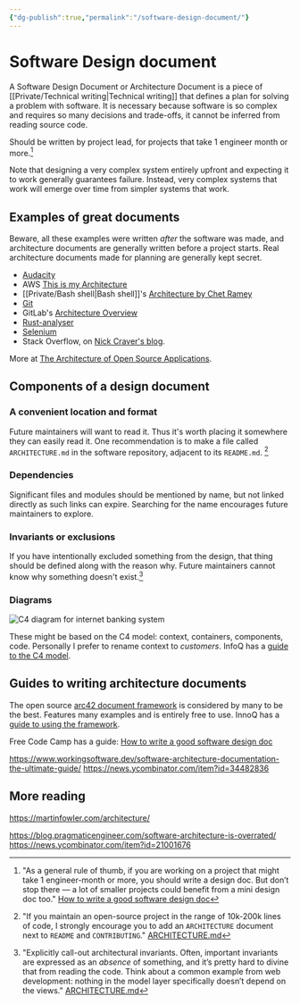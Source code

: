 ```yaml
---
{"dg-publish":true,"permalink":"/software-design-document/"}
---
```



# Software Design document

A Software Design Document or Architecture Document is a piece of [[Private/Technical writing\|Technical writing]] that defines a plan for solving a problem with software. It is necessary because software is so complex and requires so many decisions and trade-offs, it cannot be inferred from reading source code.

Should be written by project lead, for projects that take 1 engineer month or more.[^1]

Note that designing a very complex system entirely upfront and expecting it to work generally guarantees failure. Instead, very complex systems that work will emerge over time from simpler systems that work.

## Examples of great documents

Beware, all these examples were written *after* the software was made, and architecture documents are generally written before a project starts. Real architecture documents made for planning are generally kept secret.

- [Audacity](http://aosabook.org/en/audacity.html)
- AWS [This is my Architecture](https://aws.amazon.com/architecture/this-is-my-architecture/?tma.sort-by=item.additionalFields.airDate&tma.sort-order=desc&awsf.category=*all&awsf.industry=*all&awsf.language=*all&awsf.show=*all&awsf.format=*all)
- [[Private/Bash shell\|Bash shell]]'s [Architecture by Chet Ramey](http://aosabook.org/en/bash.html)
- [Git](http://aosabook.org/en/git.html)
- GitLab's [Architecture Overview](https://docs.gitlab.com/ee/development/architecture.html)
- [Rust-analyser](https://github.com/rust-lang/rust-analyzer/blob/d7c99931d05e3723d878bea5dc26766791fa4e69/docs/dev/architecture.md)
- [Selenium](http://aosabook.org/en/selenium.html)
- Stack Overflow, on [Nick Craver's blog](https://nickcraver.com/blog/2016/02/17/stack-overflow-the-architecture-2016-edition/). 

More at [The Architecture of Open Source Applications](http://aosabook.org/en/index.html).

## Components of a design document

### A convenient location and format

Future maintainers will want to read it. Thus it's worth placing it somewhere they can easily read it. One recommendation is to make a file called `ARCHITECTURE.md` in the software repository, adjacent to its `README.md`. [^2]

### Dependencies

Significant files and modules should be mentioned by name, but not linked directly as such links can expire. Searching for the name encourages future maintainers to explore.

### Invariants or exclusions

If you have intentionally excluded something from the design, that thing should be defined along with the reason why. Future maintainers cannot know why something doesn't exist.[^3]

### Diagrams

![C4 diagram for internet banking system](/img/user/Vaults/quartz/content/notes/images/c4_diagram.jpg)

These might be based on the C4 model: context, containers, components, code. Personally I prefer to rename context to *customers*. InfoQ has a [guide to the C4 model](https://www.infoq.com/articles/C4-architecture-model/).

<!-- Eventually the section below should be removed -->

## Guides to writing architecture documents

The open source [arc42 document framework](https://docs.arc42.org/home/) is considered by many to be the best. Features many examples and is entirely free to use. InnoQ has a [guide to using the framework](https://www.innoq.com/en/blog/brief-introduction-to-arc42/).

Free Code Camp has a guide: [How to write a good software design doc](https://www.freecodecamp.org/news/how-to-write-a-good-software-design-document-66fcf019569c/)

https://www.workingsoftware.dev/software-architecture-documentation-the-ultimate-guide/
https://news.ycombinator.com/item?id=34482836

## More reading
https://martinfowler.com/architecture/

https://blog.pragmaticengineer.com/software-architecture-is-overrated/
https://news.ycombinator.com/item?id=21001676

[^1]: "As a general rule of thumb, if you are working on a project that might take 1 engineer-month or more, you should write a design doc. But don’t stop there — a lot of smaller projects could benefit from a mini design doc too." [How to write a good software design doc](https://www.freecodecamp.org/news/how-to-write-a-good-software-design-document-66fcf019569c/)
[^2]: "If you maintain an open-source project in the range of 10k-200k lines of code, I strongly encourage you to add an `ARCHITECTURE` document next to `README` and `CONTRIBUTING`." [ARCHITECTURE.md](https://matklad.github.io//2021/02/06/ARCHITECTURE.md.html)
[^3]: "Explicitly call-out architectural invariants. Often, important invariants are expressed as an _absence_ of something, and it’s pretty hard to divine that from reading the code. Think about a common example from web development: nothing in the model layer specifically doesn’t depend on the views." [ARCHITECTURE.md](https://matklad.github.io//2021/02/06/ARCHITECTURE.md.html)

